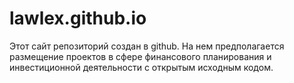 # lawlex.github.io
Этот сайт репозиторий создан в github. На нем предполагается размещение проектов в сфере финансового планирования и инвестиционной деятельности с открытым исходным кодом.
